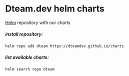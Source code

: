 # Dteam.dev helm charts

[Helm] repository with our charts

[Helm]: https://helm.sh


##### install repository:

    helm repo add dteam https://dteamdev.github.io/charts

##### list available charts:

    helm search repo dteam